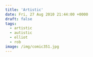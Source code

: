 ```yaml
---
title: 'Artistic'
date: Fri, 27 Aug 2010 21:44:00 +0000
draft: false
tags:
  - artistic
  - autistic
  - elliot
  - rob
image: /img/comic351.jpg
---
```


